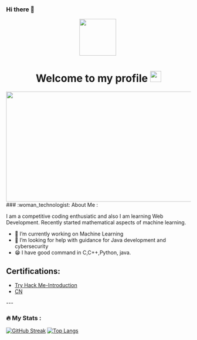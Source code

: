 ### Hi there 👋
 <div id="header" align="center">
  <img src="https://media.giphy.com/media/M9gbBd9nbDrOTu1Mqx/giphy.gif" width="100"/>
  <img src="https://komarev.com/ghpvc/?username=AdrijaDhar&style=flat-square&color=blue" alt=""/>
  <h1>
  Welcome to my profile
  <img src="https://media.giphy.com/media/hvRJCLFzcasrR4ia7z/giphy.gif" width="30px"/>
</h1>
<div align="center">
  <img src="https://media.giphy.com/media/dWesBcTLavkZuG35MI/giphy.gif" width="600" height="300"/>
</div>
</div>
  ### :woman_technologist: About Me :

   I am a competitive coding enthusiatic and also I am learning Web Development. Recently started mathematical aspects of machine learning.
   
- 🔭 I’m currently working on Machine Learning
- 🤔 I’m looking for help with guidance for Java development and cybersecurity
- 😁 I have good command in C,C++,Python, java.
<h2>Certifications:</h2>
<ul>
 <li><a href="https://academy.hackthebox.com/achievement/675678/15">Try Hack Me-Introduction</a></li>
 <li><a href="[https://certificate.codingninjas.com/view/3e728c79e912d8f1](https://certificate.codingninjas.com/view/5a0cb34444cfed98)">CN</a></li>
</ul>
---

### :fire: My Stats :
[![GitHub Streak](http://github-readme-streak-stats.herokuapp.com?user=AdrijaDhar&theme=dark&background=000000)](https://git.io/streak-stats)
[![Top Langs](https://github-readme-stats.vercel.app/api/top-langs/?username=AdrijaDhar&layout=compact&theme=vision-friendly-dark)](https://github.com/AdrijaDhar/github-readme-stats)


